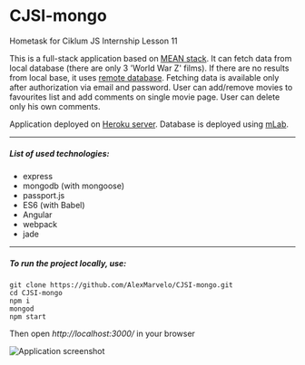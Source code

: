 # CJSI-mongo
Hometask for Ciklum JS Internship Lesson 11

This is a full-stack application based on [MEAN stack](http://mean.io/).
It can fetch data from local database (there are only 3 'World War Z' films).
If there are no results from local base, it uses [remote database](http://www.omdbapi.com/).
Fetching data is available only after authorization via email and password.
User can add/remove movies to favourites list and add comments on single movie page. User can delete only his own comments.

Application deployed on [Heroku server](https://omdbhero.herokuapp.com). Database is deployed using [mLab](https://mlab.com).

---

##### List of used technologies:
- express
- mongodb (with mongoose)
- passport.js
- ES6 (with Babel)
- Angular
- webpack
- jade

---

##### To run the project locally, use:
```
git clone https://github.com/AlexMarvelo/CJSI-mongo.git
cd CJSI-mongo
npm i
mongod
npm start
```
Then open *http://localhost:3000/* in your browser

![Application screenshot](http://heyalex.xyz/static/img/screenshot-mongo.png)

